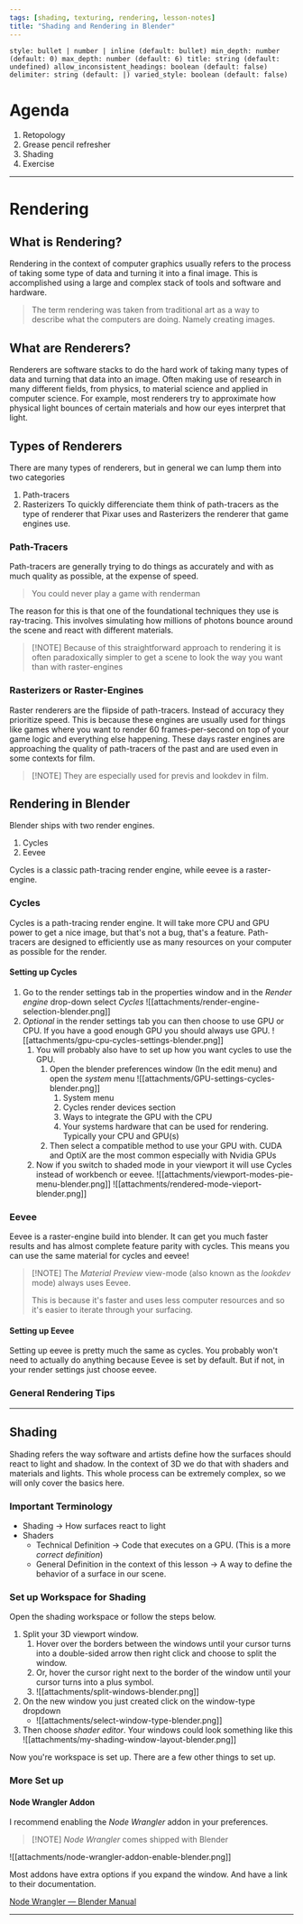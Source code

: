 ```yaml
---
tags: [shading, texturing, rendering, lesson-notes]
title: "Shading and Rendering in Blender"
---
```


```toc
style: bullet | number | inline (default: bullet) min_depth: number (default: 0) max_depth: number (default: 6) title: string (default: undefined) allow_inconsistent_headings: boolean (default: false) delimiter: string (default: |) varied_style: boolean (default: false) 
```


# Agenda
1. Retopology
2. Grease pencil refresher
3. Shading
4. Exercise

---

# Rendering

## What is Rendering?
Rendering in the context of computer graphics usually refers to the process of taking some type of data and turning it into a final image.
This is accomplished using a large and complex stack of tools and software and hardware.

> The term rendering was taken from traditional art as a way to describe what the computers are doing. Namely creating images.

## What are Renderers?
Renderers are software stacks to do the hard work of taking many types of data and turning that data into an image.
Often making use of research in many different fields, from physics, to material science and applied in computer science.
For example, most renderers try to approximate how physical light bounces of certain materials and how our eyes interpret that light. 

## Types of Renderers
There are many types of renderers, but in general we can lump them into two categories
1. Path-tracers
2. Rasterizers
To quickly differenciate them think of path-tracers as the type of renderer that Pixar uses and Rasterizers the renderer that game engines use.

### Path-Tracers
Path-tracers are generally trying to do things as accurately and with as much quality as possible, at the expense of speed.

> You could never play a game with renderman

The reason for this is that one of the foundational techniques they use is ray-tracing. This involves simulating how millions of photons bounce around the scene and react with different materials.
>[!NOTE] Because of this straightforward approach to rendering it is often paradoxically simpler to get a scene to look the way you want than with raster-engines

### Rasterizers or Raster-Engines
Raster renderers are the flipside of path-tracers. Instead of accuracy they prioritize speed. This is because these engines are usually used for things like games where you want to render 60 frames-per-second on top of your game logic and everything else happening.
These days raster engines are approaching the quality of path-tracers of the past and are used even in some contexts for film.
>[!NOTE] They are especially used for previs and lookdev in film.

## Rendering in Blender

Blender ships with two render engines.
1. Cycles
2. Eevee

Cycles is a classic path-tracing render engine, while eevee is a raster-engine.



### Cycles
Cycles is a path-tracing render engine. It will take more CPU and GPU power to get a nice image, but that's not a bug, that's a feature. Path-tracers are designed to efficiently use as many resources on your computer as possible for the render.

#### Setting up Cycles
1. Go to the render settings tab in the properties window and in the *Render engine* drop-down select *Cycles* ![[attachments/render-engine-selection-blender.png]]
2. *Optional* in the render settings tab you can then choose to use GPU or CPU. If you have a good enough GPU you should always use GPU. ![[attachments/gpu-cpu-cycles-settings-blender.png]]
	1. You will probably also have to set up how you want cycles to use the GPU.
		1. Open the blender preferences window (In the edit menu) and open the *system* menu ![[attachments/GPU-settings-cycles-blender.png]]
			1. System menu
			2. Cycles render devices section
			3. Ways to integrate the GPU with the CPU
			4. Your systems hardware that can be used for rendering. Typically your CPU and GPU(s)
		2. Then select a compatible method to use your GPU with. CUDA and OptiX are the most common especially with Nvidia GPUs
	2. Now if you switch to shaded mode in your viewport it will use Cycles instead of workbench or eevee. ![[attachments/viewport-modes-pie-menu-blender.png]] ![[attachments/rendered-mode-vieport-blender.png]]

### Eevee
Eevee is a raster-engine build into blender. It can get you much faster results and has almost complete feature parity with cycles. This means you can use the same material for cycles and eevee!

>[!NOTE] The *Material Preview* view-mode (also known as the *lookdev* mode) always uses Eevee.
>
>This is because it's faster and uses less computer resources and so it's easier to iterate through your surfacing. 


#### Setting up Eevee
Setting up eevee is pretty much the same as cycles. You probably won't need to actually do anything because Eevee is set by default. But if not, in your render settings just choose eevee.

### General Rendering Tips


---
## Shading
Shading refers the way software and artists define how the surfaces should react to light and shadow.
In the context of 3D we do that with shaders and materials and lights.
This whole process can be extremely complex, so we will only cover the basics here.

### Important Terminology
- Shading -> How surfaces react to light
- Shaders
	- Technical Definition -> Code that executes on a GPU. (This is a more *correct definition*)
	- General Definition in the context of this lesson -> A way to define the behavior of a surface in our scene.

### Set up Workspace for Shading
Open the shading workspace or follow the steps below.

1. Split your 3D viewport window.
	1. Hover over the borders between the windows until your cursor turns into a double-sided arrow then right click and choose to split the window.
	2. Or, hover the cursor right next to the border of the window until your cursor turns into a plus symbol.
	3. ![[attachments/split-windows-blender.png]]
2. On the new window you just created click on the window-type dropdown
	- ![[attachments/select-window-type-blender.png]]
3. Then choose *shader editor*. Your windows could look something like this ![[attachments/my-shading-window-layout-blender.png]]

Now you're workspace is set up. There are a few other things to set up.

### More Set up
#### Node Wrangler Addon
I recommend enabling the *Node Wrangler* addon in your preferences.

>[!NOTE] *Node Wrangler* comes shipped with Blender

![[attachments/node-wrangler-addon-enable-blender.png]]

Most addons have extra options if you expand the window. And have a link to their documentation.

[Node Wrangler — Blender Manual](https://docs.blender.org/manual/en/3.3/addons/node/node_wrangler.html)

---

